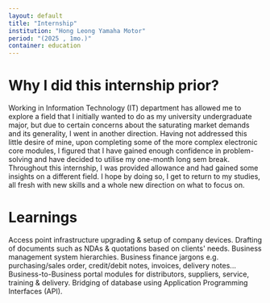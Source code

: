 ```yaml
---
layout: default
title: "Internship"
institution: "Hong Leong Yamaha Motor"
period: "(2025 , 1mo.)"
container: education
---
```


<h1>Why I did this internship prior?</h1>

Working in Information Technology (IT) department has allowed me to explore a field that I initially wanted to do as my university undergraduate major, but due to certain concerns about the saturating market demands and its generality, I went in another direction. Having not addressed this little desire of mine, upon completing some of the more complex electronic core modules, I figured that I have gained enough confidence in problem-solving and have decided to utilise my one-month long sem break. Throughout this internship, I was provided allowance and had gained some insights on a different field. I hope by doing so, I get to return to my studies, all fresh with new skills and a whole new direction on what to focus on. 

<h1>Learnings</h1>

Access point infrastructure upgrading & setup of company devices.
Drafting of documents such as NDAs & quotations based on clients' needs.
Business management system hierarchies.
Business finance jargons e.g. purchasing/sales order, credit/debit notes, invoices, delivery notes...
Business-to-Business portal modules for distributors, suppliers, service, training & delivery. 
Bridging of database using Application Programming Interfaces (API).  

